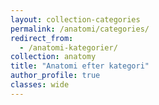 ```yaml
---
layout: collection-categories
permalink: /anatomi/categories/
redirect_from:
  - /anatomi-kategorier/
collection: anatomy
title: "Anatomi efter kategori"
author_profile: true
classes: wide
---
```

